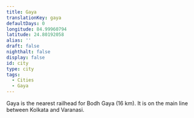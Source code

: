 ```yaml
---
title: Gaya
translationKey: gaya
defaultDays: 0
longitude: 84.99960794
latitude: 24.80192058
alias: ''
draft: false
nighthalt: false
display: false
id: city
type: city
tags:
  - Cities
  - Gaya
---
```

Gaya is the nearest railhead for Bodh Gaya (16 km). It is on the main line between Kolkata and Varanasi.